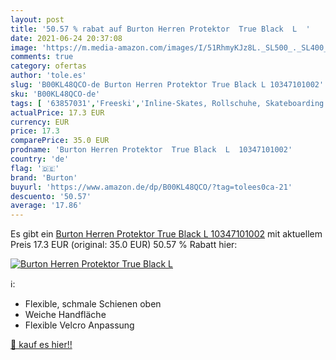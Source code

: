 ```yaml
---
layout: post
title: '50.57 % rabat auf Burton Herren Protektor  True Black  L  '
date: 2021-06-24 20:37:08
image: 'https://m.media-amazon.com/images/I/51RhmyKJz8L._SL500_._SL400_.jpg'
comments: true
category: ofertas
author: 'tole.es'
slug: 'B00KL48QCO-de Burton Herren Protektor True Black L 10347101002'
sku: 'B00KL48QCO-de'
tags: [ '63857031','Freeski','Inline-Skates, Rollschuhe, Skateboarding & Scooter','Produkte','Protektoren','Skateboard-Schutzkleidung','Snow','Snowboard','Snowboard-Schutzausrüstung','Snowboarden','Sport','Sport & Freizeit','Sportausrüstung & -bekleidung','Wintersport','burton', ]
actualPrice: 17.3 EUR
currency: EUR
price: 17.3
comparePrice: 35.0 EUR
prodname: 'Burton Herren Protektor  True Black  L  10347101002'
country: 'de'
flag: '🇩🇪'
brand: 'Burton'
buyurl: 'https://www.amazon.de/dp/B00KL48QCO/?tag=tolees0ca-21'
descuento: '50.57'
average: '17.86'
---
```


Es gibt ein [Burton Herren Protektor  True Black  L  10347101002](https://www.amazon.de/dp/B00KL48QCO/?tag=tolees0ca-21) mit aktuellem Preis 17.3 EUR (original: 35.0 EUR) 50.57 % Rabatt hier:

[![Burton Herren Protektor  True Black  L  ](https://m.media-amazon.com/images/I/51RhmyKJz8L._SL500_._SL400_.jpg)](https://www.amazon.de/dp/B00KL48QCO/?tag=tolees0ca-21)

ℹ️:

- Flexible, schmale Schienen oben
- Weiche Handfläche
- Flexible Velcro Anpassung

[🛒 kauf es hier!!](https://www.amazon.de/dp/B00KL48QCO/?tag=tolees0ca-21)
